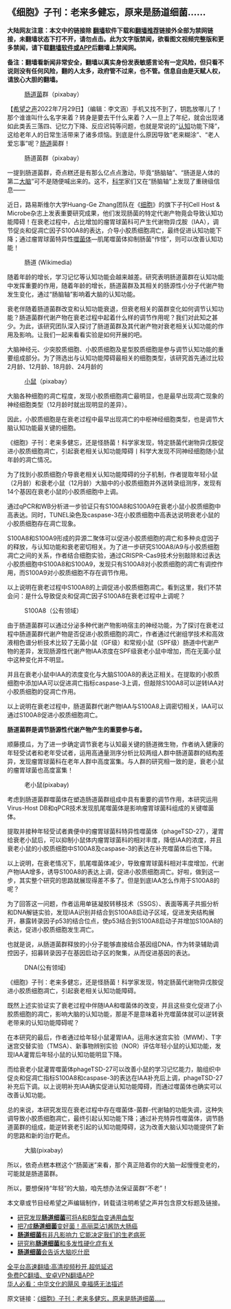 <!-- 面包屑导航 --> <h2>《细胞》子刊：老来多健忘，原来是肠道细菌......</h2> <p class="notice"><b>大陆网友注意：本文中的链接除 <a href="https://github.com/bannedbook/fanqiang" >翻墙</a>软件下载和<a href="https://github.com/killgcd/justmysocks/blob/master/README.md">翻墙推荐</a>链接外全部为禁网链接，未翻墙状态下打不开，请勿点击。此为文字版禁闻，欲看图文视频完整版和更多禁闻，请下载<a href="https://github.com/bannedbook/fanqiang">翻墙软件或APP</a>后翻墙上禁闻网。</p><p>备注：翻墙看新闻非常安全，翻墙以真实身份发表敏感言论有一定风险，但只看不说则没有任何风险，翻的人太多，政府管不过来，也不管。信息自由是天赋人权，请放心大胆的翻墙。</b></p>  <div class="entry"> <figure><figcaption><a href="https://www.bannedbook.org/bnews/tag/%E8%82%A0%E9%81%93%E8%8F%8C/" class="st_tag internal_tag" rel="tag" title="标签 肠道菌 下的日志">肠道菌</a>群（pixabay）</figcaption></figure> <p>【<span class='wp_keywordlink_affiliate'><a href="https://www.soundofhope.org" title="希望之声" target="_blank">希望之声</a></span>2022年7月29日】（编辑：李文涵）手机又找不到了，钥匙放哪儿了！那个谁谁叫什么名字来着？转身是要去干什么来着？人一旦上了年纪，就会出现诸如此类丢三落四、记忆力下降、反应迟钝等问题，也就是常说的“<a href="https://www.bannedbook.org/bnews/tag/%E8%AE%A4%E7%9F%A5/" class="st_tag internal_tag" rel="tag" title="标签 认知 下的日志">认知</a>功能下降”，这给老年人的日常生活带来了诸多烦恼。到底是什么原因导致“老来糊涂”、“老人爱忘事”呢？<a href="https://www.bannedbook.org/bnews/tag/%E8%82%A0%E9%81%93/" class="st_tag internal_tag" rel="tag" title="标签 肠道 下的日志">肠道</a>菌群！</p> <figure><figcaption>肠道菌群（pixabay）</figcaption></figure> <p>一提到肠道菌群，奇点糕还是有那么亿点点激动，毕竟“肠脑轴”、“肠道是人体的第二<a href="https://www.bannedbook.org/bnews/tag/%E5%A4%A7%E8%84%91/" class="st_tag internal_tag" rel="tag" title="标签 大脑 下的日志">大脑</a>”可不是随便喊出来的。这不，<span class='wp_keywordlink'><a href="https://www.bannedbook.org/forum11/topic309.html" title="禁片：“科学”的棍子" target="_blank">科学</a></span>家们又在“肠脑轴”上发现了重磅级信息——</p> <p>近日，路易斯维尔大学Huang-Ge Zhang团队在《<a href="https://www.bannedbook.org/bnews/tag/%E7%BB%86%E8%83%9E/" class="st_tag internal_tag" rel="tag" title="标签 细胞 下的日志">细胞</a>》的旗下子刊Cell Host &amp; Microbe杂志上发表重要研究成果，他们发现肠菌的特定代谢产物竟会导致认知功能障碍！在衰老过程中，占比增加的瘤胃球菌科可产生代谢物异戊胺（IAA），调节促炎和促凋亡因子S100A8的表达，介导小胶质细胞凋亡，最终促进认知功能下降；通过瘤胃球菌特异性<a href="https://www.bannedbook.org/bnews/tag/%E5%99%AC%E8%8F%8C%E4%BD%93/" class="st_tag internal_tag" rel="tag" title="标签 噬菌体 下的日志">噬菌体</a>—肌尾噬菌体抑制肠菌“作怪”，则可以改善认知功能！</p> <figure><figcaption>肠道  (Wikimedia)</figcaption></figure> <p>随着年龄的增长，学习记忆等认知功能会越来越差。研究表明肠道菌群在认知功能中发挥重要的作用，随着年龄的增长，肠道菌群及其相关的肠源性小分子代谢产物发生变化，通过“肠脑轴”影响着大脑的认知功能。</p> <p>衰老伴随着肠道菌群改变和认知功能衰退，但衰老相关的菌群变化如何调节认知功能？肠道菌群代谢产物在衰老过程中起着什么样的调节作用呢？我们对此知之甚少。为此，该研究团队深入探讨了肠道菌群及其代谢产物对衰老相关认知功能的作用及影响。让我们一起来看看实验是如何开展的吧。</p> <p>大脑神经元、少突胶质细胞、小胶质细胞及星型胶质细胞是参与调节认知功能的重要组成部分。为了筛选出与认知功能障碍最相关的细胞类型，该研究首先通过比较2月龄、12月龄、18月龄、24月龄的</p> <figure><figcaption><a href="https://www.bannedbook.org/bnews/tag/%E5%B0%8F%E9%BC%A0/" class="st_tag internal_tag" rel="tag" title="标签 小鼠 下的日志">小鼠</a>（pixabay）</figcaption></figure> <p>大脑各种细胞的凋亡程度，发现小胶质细胞凋亡最明显，也是最早出现凋亡现象的神经细胞类型（12月龄时就出现明显的差异）。</p> <p>因此，小胶质细胞是在衰老过程中最早出现凋亡的中枢神经细胞类型，也是调节大脑认知功能最关键的细胞。</p>  <p>《细胞》子刊：老来多健忘，还是怪肠菌！科学家发现，特定肠菌代谢物异戊胺促进小胶质细胞凋亡，引起衰老相关认知功能障碍丨科学大发现不同神经细胞随小鼠年龄的凋亡情况。</p> <p>为了找到小胶质细胞介导衰老相关认知功能障碍的分子机制，作者提取年轻小鼠（2月龄）和衰老小鼠（12月龄）大脑中的小胶质细胞并外送转录组测序，发现有14个基因在衰老小鼠的小胶质细胞中上调。</p> <p>通过qPCR和WB分析进一步验证只有S100A8和S100A9在衰老小鼠小胶质细胞中高表达。同时，TUNEL染色及caspase-3在小胶质细胞中高表达说明衰老小鼠的小胶质细胞存在凋亡现象。</p> <p>S100A8和S100A9形成的异源二聚体可以促进小胶质细胞的凋亡和多种炎症因子的释放，与认知功能和衰老密切相关。为了进一步研究S100A8/A9与小胶质细胞凋亡之间的关系，作者结合细胞实验，通过CRISPR-Cas9技术分别敲除和过表达小胶质细胞中S100A8和S100A9，发现只有S100A8对小胶质细胞的凋亡有调控作用，而S100A9对小胶质细胞不存在调节作用。</p> <p>以上说明在衰老过程中S100A8的上调促进小胶质细胞凋亡。看到这里，我们不禁会问：是什么导致促炎和促凋亡因子S100A8在衰老过程中上调呢？</p> <figure><figcaption>S100A8（公有领域）</figcaption></figure> <p>由于肠道菌群可以通过分泌多种代谢产物影响宿主的神经功能，为了探讨在衰老过程中肠道菌群代谢产物是否促进小胶质细胞的凋亡，作者通过代谢组学技术和高效液相色谱分析技术比较了无菌小鼠（GF级）和常规小鼠（SPF级）肠道中代谢产物的差异，发现肠源性代谢产物IAA浓度在SPF级衰老小鼠中增加，而在无菌小鼠中这种变化并不明显。</p> <p>并且在衰老小鼠中IAA的浓度变化与大脑S100A8的表达正相关。在提取的小胶质细胞中添加IAA可以促进凋亡指标caspase-3上调，但敲除S100A8可以逆转IAA对小胶质细胞的促凋亡作用。</p> <p>以上说明在衰老过程中，肠道菌群代谢产物IAA与S100A8上调密切相关，IAA可以通过S100A8促进小胶质细胞凋亡。</p>  <p><strong>肠道菌群是调节肠源性代谢产物产生的重要参与者。</strong></p> <p>顺藤摸瓜，为了进一步确定调节衰老与认知最关键的肠道微生物，作者纳入健康的年轻受试者和老年受试者，运用高通量测序分析比较两组人群中肠道菌群的结构差异，发现瘤胃球菌科在老年人群中高度富集。与人群的研究相一致的是，衰老小鼠的瘤胃球菌也高度富集！</p> <figure><figcaption>老小鼠(pixabay)</figcaption></figure> <p>考虑到肠道菌群噬菌体在塑造肠道菌群组成中具有重要的调节作用，本研究运用Virus-Host DB和qPCR技术发现肌尾噬菌体是影响瘤胃球菌科组成的关键噬菌体。</p> <p>提取并接种年轻受试者粪便中的瘤胃球菌科特异性噬菌体（phageTSD-27），灌胃给衰老小鼠后，可以抑制小鼠体内瘤胃球菌科的相对丰度，降低IAA的浓度，并且衰老小鼠的小胶质细胞中S100A8及caspase-3的表达在补充噬菌体后也下降。</p> <p>以上说明，在衰老情况下，肌尾噬菌体减少，导致瘤胃球菌科相对丰度增加，代谢产物IAA增多，诱导S100A8的表达上调，促进小胶质细胞凋亡。好啦，做到这一步，其实整个研究的思路就展现得差不多了。但是到底IAA怎么作用于S100A8的呢？</p> <p>为了回答这一问题，作者运用单链凝胶转移技术（SSGS）、表面等离子共振分析和DNA解链实验，发现IAA识别并结合到S100A8启动子区域，促进发夹结构展开，暴露转录因子p53的结合位点，使p53结合到S100A8启动子并增加S100A8的表达，促进小胶质细胞发生凋亡。</p> <p>也就是说，从肠道菌群释放的小分子能够直接结合基因组DNA，作为转录辅助调控因子，招募转录因子在基因启动子区的聚集，从而促进基因的表达。</p> <figure><figcaption>DNA(公有领域)</figcaption></figure> <p>《细胞》子刊：老来多健忘，还是怪肠菌！科学家发现，特定肠菌代谢物异戊胺促进小胶质细胞凋亡，引起衰老相关认知功能障碍。</p>  <p>既然上述实验证实了衰老过程中伴随IAA和噬菌体的改变，并且这些变化促进了小胶质细胞的凋亡，影响大脑的认知功能，那是不是意味着补充噬菌体就可以逆转衰老带来的认知功能障碍呢？</p> <p>在本研究的最后，作者通过给年轻小鼠灌胃IAA，运用水迷宫实验（MWM）、T字迷宫交替实验（TMSA）、新事物辨别实验（NOR）评估年轻小鼠的认知功能，发现IAA灌胃后年轻小鼠的认知功能明显下降。</p> <p>而给衰老小鼠灌胃噬菌体phageTSD-27可以改善小鼠的学习记忆能力，脑组织中促炎和促凋亡指标S100A8和caspase-3的表达在IAA补充后上调，phageTSD-27补充后下调。以上说明补充IAA确实促进认知功能障碍，而通过噬菌体也确实可以改善认知功能。</p> <p>总的来说，本研究发现在衰老过程中存在噬菌体-菌群-代谢轴的功能失调，这种失调导致小胶质细胞凋亡，最终引起认知功能下降；通过补充特异性噬菌体，调节肠道菌群的组成，能逆转衰老引起的认知功能障碍，这为改善大脑认知功能提供了新的思路和新的治疗靶点。</p> <figure><figcaption>大脑(pixabay)</figcaption></figure> <p>所以，依奇点糕本糕这个“肠菌迷”来看，那个真正陪着你的大脑一起慢慢变老的，可能就是肠道菌群。</p> <p>所以，要想保持“年轻”的大脑，咱先想办法保证菌群“不老”！</p> <p>本文章或节目经希望之声编辑制作，转载请注明希望之声并包含原文标题及链接。 </p> <div id="taboola-mid-1"></div>  <ul class='op-related-articles' title='相关阅读'> <li><a href='https://www.bannedbook.org/bnews/cnnews/20180823/988936.html' target='_blank'>研究发现<b>肠道细菌</b>可将A和B型血变通用血型</a></li> <li><a href='https://www.bannedbook.org/bnews/cnnews/20180202/894627.html' target='_blank'>把7成<b>肠道细菌</b>变好菌！高丽菜沾1酱防大肠癌</a></li> <li><a href='https://www.bannedbook.org/bnews/health/20180201/893738.html' target='_blank'><b>肠道细菌</b>有非凡影响力 它能决定我们的生老病死</a></li> <li><a href='https://www.bannedbook.org/bnews/cnnews/20171219/873025.html' target='_blank'>研究称<b>肠道细菌</b>和多发性硬化症有关</a></li> <li><a href='https://www.bannedbook.org/bnews/aomi/life/20170504/754356.html' target='_blank'><b>肠道细菌</b>会告诉大脑吃什麽</a></li> </ul> <p class="texttj"> <a href="https://github.com/bannedbook/fanqiang/wiki/V2ray%E6%9C%BA%E5%9C%BA" target="_blank">全平台高速翻墙:高清视频秒开,超低延迟</a><br/> <a href="https://github.com/bannedbook/fanqiang/wiki/%E7%A6%81%E9%97%BB%E7%BD%91%E5%AE%89%E5%8D%93%E7%BF%BB%E5%A2%99%E6%96%B0%E9%97%BBAPP" target="_blank">免费PC翻墙、安卓VPN翻墙APP</a><br/> <a href="https://www.bannedbook.org/bnews/comments/20220220/1694796.html" target="_blank">华人必看：中华文化的飓风 幸福感无法描述</a> </p> <p>原文链接：<a class="src_link"  href="https://www.soundofhope.org/post/638327" target="_blank">《细胞》子刊：老来多健忘，原来是肠道细菌&#8230;&#8230;</a></p><a name='sharetosocial'></a>  <div style="margin-bottom:5px;padding-bottom:5px;clear:both"> <div id="archive-pix-1" class="banner-ads"> <!-- AuctionX Display platform tag START --> <div id="27602x728x90x621x_ADSLOT1" clicktrack="%%CLICK_URL_ESC%%"></div>  <!-- AuctionX Display platform tag END --> </div> <div id="archive-pix-2" class="banner-ads"> <!-- AuctionX Display platform tag START --> <div id="27556x300x250x621x_ADSLOT1" clicktrack="%%CLICK_URL_ESC%%" style="margin:0 auto;text-align:center"></div>  <!-- AuctionX Display platform tag END --> </div> </div>  <div id="archive-pix-1" class="banner-ads"> <!-- AuctionX Display platform tag START --> <div id="27603x728x90x621x_ADSLOT1" clicktrack="%%CLICK_URL_ESC%%"></div>  <!-- AuctionX Display platform tag END --> </div> </div><!--END ENTRY--> 